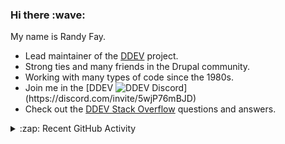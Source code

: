 
<h3>Hi there :wave:</h3>

My name is Randy Fay.

- Lead maintainer of the [DDEV](https://github.com/ddev/ddev) project.
- Strong ties and many friends in the Drupal community.
- Working with many types of code since the 1980s.
- Join me in the [DDEV ![DDEV Discord](https://img.shields.io/discord/664580571770388500?color=7289da&label=discord&logo=discord&logoColor=white_)](https://discord.com/invite/5wjP76mBJD)
- Check out the [DDEV Stack Overflow](https://stackoverflow.com/tags/ddev) questions and answers.

<details>
  <summary>:zap: Recent GitHub Activity</summary>

<!--RECENT_ACTIVITY:start-->
1. 💪 Opened PR [#269](https://github.com/ddev/ddev.com/pull/269) in [ddev/ddev.com](https://github.com/ddev/ddev.com)<br>
2. 💬 Commented on [#2046](https://github.com/oerdnj/deb.sury.org/issues/2046#issuecomment-2452689615) in [oerdnj/deb.sury.org](https://github.com/oerdnj/deb.sury.org)<br>
3. 💬 Commented on [#2046](https://github.com/oerdnj/deb.sury.org/issues/2046#issuecomment-2452637779) in [oerdnj/deb.sury.org](https://github.com/oerdnj/deb.sury.org)<br>
4. 💬 Commented on [#266](https://github.com/ddev/ddev.com/issues/266#issuecomment-2452458841) in [ddev/ddev.com](https://github.com/ddev/ddev.com)<br>
5. ✔️ Closed issue [#266](https://github.com/ddev/ddev.com/issues/266) in [ddev/ddev.com](https://github.com/ddev/ddev.com)<br>
6. 💬 Commented on [#18](https://github.com/Lullabot/ddev-playwright/pull/18#discussion_r1826168656) in [Lullabot/ddev-playwright](https://github.com/Lullabot/ddev-playwright)<br>
7. 💬 Commented on [#6644](https://github.com/ddev/ddev/pull/6644#issuecomment-2451957686) in [ddev/ddev](https://github.com/ddev/ddev)<br>
8. 💬 Commented on [#2176](https://github.com/oerdnj/deb.sury.org/issues/2176#issuecomment-2451922006) in [oerdnj/deb.sury.org](https://github.com/oerdnj/deb.sury.org)<br>
9. 💬 Commented on [#6645](https://github.com/ddev/ddev/pull/6645#issuecomment-2451901023) in [ddev/ddev](https://github.com/ddev/ddev)<br>
10. 💬 Commented on [#6645](https://github.com/ddev/ddev/pull/6645#issuecomment-2451882593) in [ddev/ddev](https://github.com/ddev/ddev)<br>
11. 💬 Commented on [#6645](https://github.com/ddev/ddev/pull/6645#issuecomment-2451871997) in [ddev/ddev](https://github.com/ddev/ddev)<br>
12. 🎉 Merged PR [#6673](https://github.com/ddev/ddev/pull/6673) in [ddev/ddev](https://github.com/ddev/ddev)<br>
13. 💪 Opened PR [#6673](https://github.com/ddev/ddev/pull/6673) in [ddev/ddev](https://github.com/ddev/ddev)<br>
14. 💬 Commented on [#6743](https://github.com/backdrop/backdrop-issues/issues/6743#issuecomment-2451183722) in [backdrop/backdrop-issues](https://github.com/backdrop/backdrop-issues)<br>
15. ✔️ Closed issue [#6743](https://github.com/backdrop/backdrop-issues/issues/6743) in [backdrop/backdrop-issues](https://github.com/backdrop/backdrop-issues)<br>
16. ❗️ Opened issue [#6743](https://github.com/backdrop/backdrop-issues/issues/6743) in [backdrop/backdrop-issues](https://github.com/backdrop/backdrop-issues)<br>
17. 💬 Commented on [#2046](https://github.com/oerdnj/deb.sury.org/issues/2046#issuecomment-2451109272) in [oerdnj/deb.sury.org](https://github.com/oerdnj/deb.sury.org)<br>
18. 💪 Opened PR [#6672](https://github.com/ddev/ddev/pull/6672) in [ddev/ddev](https://github.com/ddev/ddev)<br>
19. 💬 Commented on [#6645](https://github.com/ddev/ddev/pull/6645#issuecomment-2451035810) in [ddev/ddev](https://github.com/ddev/ddev)<br>
20. 💬 Commented on [#6645](https://github.com/ddev/ddev/pull/6645#issuecomment-2451001283) in [ddev/ddev](https://github.com/ddev/ddev)<br>
<!--RECENT_ACTIVITY:end-->

</details>
